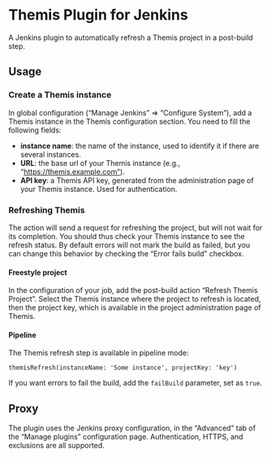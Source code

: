 # Themis Plugin for Jenkins

A Jenkins plugin to automatically refresh a Themis project in a post-build step.

## Usage

### Create a Themis instance

In global configuration (“Manage Jenkins” ⇒ “Configure System”), add a Themis instance in the Themis configuration 
section. You need to fill the following fields:

- **instance name**: the name of the instance, used to identify it if there are several instances.
- **URL**: the base url of your Themis instance (e.g., “https://themis.example.com”).
- **API key**: a Themis API key, generated from the administration page of your Themis instance. Used for 
authentication.

### Refreshing Themis

The action will send a request for refreshing the project, but will not wait for its completion. You 
should thus check your Themis instance to see the refresh status. By default errors will not mark the build as 
failed, but you can change this behavior by checking the “Error fails build” checkbox.

#### Freestyle project

In the configuration of your job, add the post-build action “Refresh Themis Project”. Select the Themis instance 
where the project to refresh is located, then the project key, which is available in the project administration page 
of Themis.

#### Pipeline 

The Themis refresh step is available in pipeline mode:

```
themisRefresh(instanceName: 'Some instance', projectKey: 'key')
```

If you want errors to fail the build, add the `failBuild` parameter, set as `true`.


## Proxy

The plugin uses the Jenkins proxy configuration, in the “Advanced” tab of the “Manage plugins” configuration page. 
Authentication, HTTPS, and exclusions are all supported.
